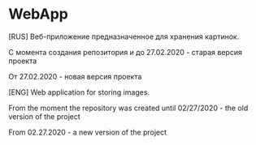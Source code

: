 # WebApp

[RUS]
Веб-приложение предназначенное для хранения картинок.

С момента создания репозитория и до 27.02.2020 - старая версия проекта

От 27.02.2020 - новая версия проекта

[ENG]
Web application for storing images.

From the moment the repository was created until 02/27/2020 - the old version of the project

From 02.27.2020 - a new version of the project